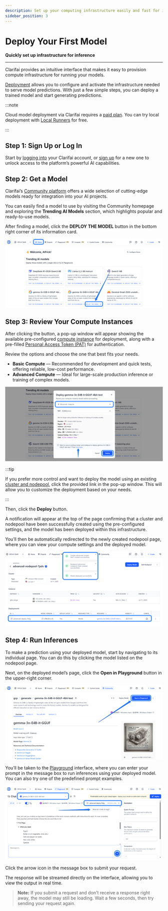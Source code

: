 ```yaml
---
description: Set up your computing infrastructure easily and fast for inference
sidebar_position: 3
---
```


# Deploy Your First Model

**Quickly set up infrastructure for inference**
<hr />

Clarifai provides an intuitive interface that makes it easy to provision compute infrastructure for running your models. 

[Deployment](https://docs.clarifai.com/compute/deployments/deploy-model) allows you to configure and activate the infrastructure needed to serve model predictions. With just a few simple steps, you can deploy a trained model and start generating predictions.

:::note

Cloud model deployment via Clarifai requires a [paid plan](https://www.clarifai.com/pricing). You can try local deployment with [Local Runners](https://docs.clarifai.com/compute/local-runners) for free.

:::

## Step 1: Sign Up or Log In 

Start by [logging into](https://clarifai.com/login) your Clarifai account, or [sign up](https://clarifai.com/signup) for a new one to unlock access to the platform’s powerful AI capabilities. 

## Step 2: Get a Model

Clarifai’s [Community platform](https://clarifai.com/explore) offers a wide selection of cutting-edge models ready for integration into your AI projects.

You can easily find a model to use by visiting the Community homepage and exploring the **Trending AI Models** section, which highlights popular and ready-to-use models.

After finding a model, click the **DEPLOY THE MODEL** button in the bottom right corner of its information card.

![](/img/new-docs/deploy-1.png)

## Step 3: Review Your Compute Instances

After clicking the button, a pop-up window will appear showing the available pre-configured [compute instance](https://docs.clarifai.com/compute/deployments/cloud-instances) for deployment, along with a pre-filled [Personal Access Token (PAT)](https://docs.clarifai.com/control/authentication/pat) for authentication.

Review the options and choose the one that best fits your needs.

- **Basic Compute** — Recommended for development and quick tests, offering reliable, low-cost performance.  
- **Advanced Compute** — Ideal for large-scale production inference or training of complex models.  

![](/img/new-docs/deploy-2.png)

:::tip

If you prefer more control and want to deploy the model using an existing [cluster and nodepool](https://docs.clarifai.com/compute/deployments/clusters-nodepools), click the provided link in the pop-up window. This will allow you to customize the deployment based on your needs.

:::

Then, click the **Deploy** button. 

A notification will appear at the top of the page confirming that a cluster and nodepool have been successfully created using the pre-configured settings, and the model has been deployed within this infrastructure.

You’ll then be automatically redirected to the newly created nodepool page, where you can view your compute settings and the deployed model.

![](/img/new-docs/deploy-3.png)

## Step 4: Run Inferences  

To make a prediction using your deployed model, start by navigating to its individual page. You can do this by clicking the model listed on the nodepool page.

Next, on the deployed model’s page, click the **Open in Playground** button in the upper-right corner.

![](/img/new-docs/deploy-4.png)

You’ll be taken to the [Playground](https://docs.clarifai.com/getting-started/quickstart-playground) interface, where you can enter your prompt in the message box to run inferences using your deployed model. You can also try one of the predefined prompt examples.

![](/img/new-docs/deploy-8.png)

Click the arrow icon in the message box to submit your request.

The response will be streamed directly on the interface, allowing you to view the output in real time.

> **Note:** If you submit a request and don't receive a response right away, the model may still be loading. Wait a few seconds, then try sending your request again.


